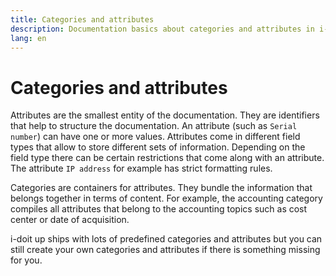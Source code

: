 ```yaml
---
title: Categories and attributes
description: Documentation basics about categories and attributes in i-doit up
lang: en
---
```


# Categories and attributes

Attributes are the smallest entity of the documentation. They are identifiers that help to structure the documentation. An attribute (such as `Serial number`) can have one or more values. Attributes come in different field types that allow to store different sets of information. Depending on the field type there can be certain restrictions that come along with an attribute. The attribute `IP address` for example has strict formatting rules.

Categories are containers for attributes. They bundle the information that belongs together in terms of content. For example, the accounting category compiles all attributes that belong to the accounting topics such as cost center or date of acquisition.

i-doit up ships with lots of predefined categories and attributes but you can still create your own categories and attributes if there is something missing for you.
